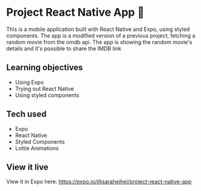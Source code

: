 # Project React Native App 📱

This is a mobile application built with React Native and Expo, using styled components. The app is a modified version of a previous project, fetching a random movie from the omdb api. The app is showing the random movie's details and it's possible to share the IMDB link

## Learning objectives

- Using Expo
- Trying out React Native
- Using styled components

## Tech used

- Expo
- React Native
- Styled Components
- Lottie Animations

## View it live

View it in Expo here: https://expo.io/@sarahejhej/project-react-native-app
